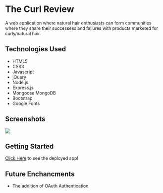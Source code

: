 # The Curl Review
A web application where natural hair enthusiasts can form communities where they share their successess and failures with products marketed for curly/natural hair.

## Technologies Used
- HTML5
- CSS3
- Javascript
- jQuery
- Node.js
- Express.js
- Mongoose MongoDB
- Bootstrap
- Google Fonts

## Screenshots
<img src= CreatePage.png >

## Getting Started
[Click Here]() to see the deployed app!

## Future Enchancments
- The addition of OAuth Authentication
